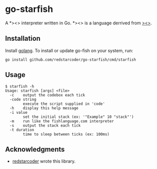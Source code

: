go-starfish
======

A \*><> interpreter written in Go. \*><> is a language derrived from [><>](http://esolangs.org/wiki/Fish).

Installation
---------------

Install [golang](http://golang.org/doc/install). To install or update go-fish on your system, run:

```
go install github.com/redstarcoder/go-starfish/cmd/starfish
```

Usage
---------------

```
$ starfish -h
Usage: starfish [args] <file>
  -c	output the codebox each tick
  -code string
    	execute the script supplied in 'code'
  -h	display this help message
  -i value
    	set the initial stack (ex: '"Example" 10 "stack"')
  -m	run like the fishlanguage.com interpreter
  -s	output the stack each tick
  -t duration
    	time to sleep between ticks (ex: 100ms)
```

Acknowledgments
---------------

* [redstarcoder](https://github.com/redstarcoder) wrote this library.
